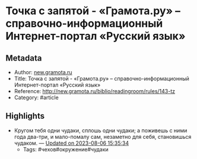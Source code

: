 # Точка с запятой - «Грамота.ру» – справочно-информационный Интернет-портал «Русский язык»

## Metadata
- Author: [new.gramota.ru]()
- Title: Точка с запятой - «Грамота.ру» – справочно-информационный Интернет-портал «Русский язык»
- Reference: http://new.gramota.ru/biblio/readingroom/rules/143-tz
- Category: #article

## Highlights
- Кругом тебя одни чудаки, сплошь одни чудаки; a поживешь с ними года два-три, и мало-помалу сам, незаметно для себя, становишься чудаком. — [Updated on 2023-08-06 15:35:34](https://hyp.is/vT_4IjRVEe6slF9oBv-zPg/new.gramota.ru/biblio/readingroom/rules/143-tz)
   - Tags: #чехов#окружение#чудаки
